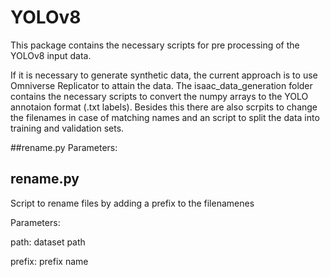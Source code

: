 # YOLOv8

This package contains the necessary scripts for pre processing of the YOLOv8 input data. 

If it is necessary to generate synthetic data, the current approach is to use Omniverse Replicator to attain the data. The isaac_data_generation folder contains the necessary scripts to convert the numpy arrays to the YOLO annotaion format (.txt labels). Besides this there are also scrpits to change the filenames in case of matching names and an script to split the data into training and validation sets.

##rename.py
Parameters:

## rename.py
Script to rename files by adding a prefix to the filenamenes

Parameters:

  path: dataset path
  
  prefix: prefix name
